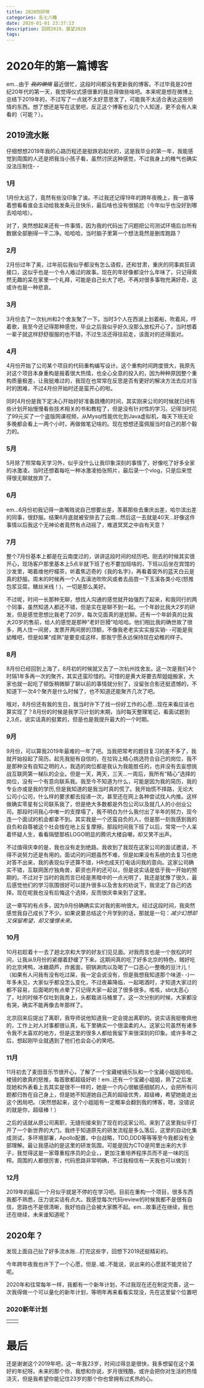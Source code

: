 ```yaml
---
title: 2020你好呀
categories: 乱七八糟
date: 2020-01-01 23:37:13
description: 回顾2019，展望2020
tags:
---
```


# 2020年的第一篇博客
em...由于 ~~_我的懒惰_~~ 最近很忙，这段时间都没有更新我的博客。不过毕竟是20世纪20年代的第一天，我觉得仪式感很重的我总得做些啥吧。本来呢是想在微博上总结下2019年的，不过写了一点就不太好意思发了，可能我不太适合表达这些矫情的东西。想了想还是写在这里吧，反正这个博客也没几个人知道，更不会有人来看的（可能？）。

## 2019流水账
仔细想想2019年我的心路历程还是挺跌宕起伏的，这是我毕业的第一年，我能感觉到周围的人还是把我当小孩子看，虽然讨厌这种感觉，不过我身上的稚气也确实没法压制住- -

### 1月
1月份太远了，竟然有些没印象了诶。不过我还记得19年的跨年夜晚上，我一直等着想看看谁会主动给我发条元旦快乐，最后啥也没有很尴尬（今年似乎也没好到哪去哈哈哈）。

对了，突然想起来还有一件事情，因为我的代码出了问题把公司测试环境后台所有数据全部删得一干二净。哈哈哈，当时脑子里第一个想法竟然是删库跑路？

### 2月
2月份过年了奥，过年前后我似乎都没有怎么请假，还和甘肃，重庆的同事疯狂调接口，这似乎也是一个令人难过的故事。现在的年好像都没什么年味了，只记得索然无趣的呆在家里一个礼拜，可能是自己长大了吧，不再对很多事物充满好奇，这或许也是一种悲哀。

### 3月
3月份去了一次杭州和2个舍友聚了一下。当时3个人在西湖上划着船，吹着风，哼着歌，我至今还记得那种感觉，毕业之后我似乎好久没那么放松开心了，当时想着一辈子就这样舒舒服服的也不错，不过生活还得往前走，该面对的还得面对。

### 4月
4月份开始了公司某个项目的代码重构编写设计。这个重构时间跨度很大，我原先对这个项目本身重构是报着很大热情，也全心全意的投入的，因为种种原因整个重构质量极差，让我挺难过的，我现在也常常在反思是否有更好的解决方法去应对当时的困难，不过4月份开始时还是蛮开心的啦。

同时4月份是我下定决心开始好好准备跳槽的时间，其实刚来公司的时候就已经有些计划开始慢慢看些技术相关的书和教程了，但是没有针对性的学习。记得当时花了99元买了一个盗版网课视频，从Mysql性能优化到Java虚拟机，每天下班无论多晚都会看上一两个小时，再做做笔记啥的。现在想想还蛮佩服当时自己的那个毅力的。

### 5月
5月除了照常每天学习外，似乎没什么让我印象深刻的事情了，好像吃了好多全家的冰激凌。当时还想着每吃一种冰激凌拍张照片，最后录一个vlog，只是后来觉得很无聊就放弃了。

### 6月
em...6月份初我记得一直嘴贱说自己想要出差，羡慕那些去重庆出差，哈尔滨出差的同事，很舒服。结果6月底就被安排去了云南...然后这一去就是40天...好像这件事情以后我这个无神论者竟然有点动摇了，难道冥冥之中自有天意？

### 7月
整个7月份基本上都是在云南度过的，讲讲这段时间的经历吧。刚去的时候其实很开心，现场客户那里基本上5点半就下班了也不要加班啥的，下班以后坐在宾馆的沙发里，喝着维他柠檬茶，听着焦迈奇的《我的名字》，再看着窗外的蓝天白云是真的舒服。周末的时候再一个人去滇池吹吹风或者去品尝一下玉溪各类小吃(怒推包浆豆腐，鳝丝米线！)，一切是那么美好。

不过呢，时间一长那种无聊，想找人沟通的感觉就开始强烈了起来，和我同行的两个同事，虽然知道人都还不错，但是实在是聊不到一起。一个年龄比我大2岁的研发，但是感觉思想比我老了20岁，每次见面真的是尬聊。还有一个年龄真的比我大20岁的售前，给人的感觉是那种“老奸巨猾”哈哈哈。他们相比我的确世故了很多，两人住一间房，发票开两间房的顶额，不像我老老实实实报实销- -可能是我幼稚吧，但是如果“成熟”是要变成这样，那我宁愿永远保持现在幼稚的样子。

### 8月
8月份已经回到上海了，8月初的时候就又去了一次杭州找舍友。这一次是我们4个时隔1年多再一次的聚齐，其实还蛮珍惜的。可惜的是黄大哥要去帮姐姐搬家，大家也就一起吃了顿饭稍微聊了聊以前的事情就分别了，没留张合影还挺遗憾的，不知道下一次4个聚齐是什么时候了，也不知道还能聚齐几次了吧。

哦对，8月份还有我的生日，我当时许下了找一份好工作的心愿...现在来看应该也算实现了？8月份的时候是我学习计划的末期，当时每天整理笔记，看面试题到2,3点，说实话真的挺累的，但是也是我提升最大的一个时期。

### 9月
9月份，可以算我2019年最难的一年了吧。当我把常考的题目复习的差不多了，我就开始投起了简历。起先我挺有自信的，在拉钩上精心挑选符合自己的岗位，我不是那种没有自知之明的人，我选的岗位都是我认为我能胜任的，也并没有去妄想挑战互联网第一梯队的企业。但是一天，两天，三天...一周后，我所有“精心”选择的岗位，没有一个有意向联系我。我至今不知道为什么，可能是因为我的简历，我的专业亦或是我的学历,但是我知道的是我当时真的慌了。我开始慌不择路，无论大公司小公司，什么样的要求都去投递一次，甚至还在网上各种尝试找人内推。这样做确实零星有公司联系我了，但是绝大多数都是外包公司以及就几人的小创业公司。那段时间我心中唯一的支撑塌了，我不明白为什么我付出了半年的努力，现今连一个面试的机会都拿不到。其实我是一个还蛮自负的人，但是那一刻我感到我的自负和自尊被这个社会按在地上反复摩擦。那段时间我下班了以后，常常一个人呆着怀疑人生，看看隔壁那栋LOGO明显的腾讯大楼自嘲，却又笑不出声。

不过值得庆幸的是，我也没有走到绝路。我收到了我现在这家公司的面试邀请，不得不说努力还是有用的。面试问的问题虽然不难，但是如果没有系统的去复习也绝对答不出来，我的表现似乎还算不错，HR也成天打电话问我的意向。这家公司确实不错，互联网医疗独角兽，薪资也开的还可以，但是说实话是低于我一开始的预期的。不过对于当时的我而言已经是黑暗中的一点光明了，我还是犹豫了很久，最后感觉他们的学习氛围很好可以提升很多以及舍友的劝说下，我坚定了自己的选择。现在呢我也没有后悔这个选择，反而很庆幸来到了这里。

这一章写的有点多，因为9月份确确实实对我的影响很大。经过这段时间，我突然感觉我自己成长了不少。如果说要总结这个月学到的话，那就是一句：*减少幻想却又保留希望，却又憧憬未来。*

### 10月
10月初趁着十一去了趟北京和大学的好友们见见面。对我而言也是一个放松的时间，让我从9月份的紧绷着舒缓了下来。这期间真的吃了好多北京的特色，贼好吃的北京烤鸭，冰糖葫芦，炸酱面，铜锅涮肉以及喝了一口恶心一整晚的豆汁儿！（如果有人问我有没有吃过屎，我一定会说没有，但是我想我知道那个味道- -)一年多未见，大家似乎都没怎么变化，不过夜幕降临，一起喝酒时，才知道大家过的都不容易，后面喝的有点晕了只记得大家一起说了很多很多。咳咳，sbt太恶心了，吐的时候不仅吐到我身上，头都栽进马桶里了。这一次分别的时候，大家都没有哭，确实不能再像去年那样了。

北京回来后提出了离职，我导师说他知道我一定会提出离职的。说实话我挺敬佩他的，工作上对人对事都很认真，私下里确实一个很温柔的人。这家公司虽然有诸多令我不太喜欢的地方，但是这里的很多人都给我留下来很深刻的印象。或许多年之后，想起刚毕业就遇到了他们也会会心的笑吧。

### 11月
11月初去了麦田音乐节很开心，了解了一个宝藏棱镜乐队和一个宝藏小姐姐哈哈。棱镜的歌真的怒推，每首歌都超级好听！em..还有一个宝藏小姐姐，熟了之后发现她和外表看上去其实是很不一样的，她是一个内心很敏感细腻的人，会把所有问题都归咎在自己身上，但是她不知道她自己真的超级优秀，超级棒，希望她能走出这个困局吧。（突然想起来，这个小姐姐有一定概率会翻到我的博客，嗯，没错说的就是你，超级棒！）

之后的话就从原公司离职，无缝衔接来到了现在的这家公司。来到了这里我似乎打开了一个新世界的大门。我终于知道原先的研发流程是多么落后，这里的自动化集成测试，多环境部署，Apollo配置，中台战略，TDD,DDD等等等至今我都没有全部理解。最让我感动的是这里的研发氛围，可能是因为CTO是阿里出来的大手子，我觉得这是一家尊重程序员的企业，，更加注重培养程序员而不是一味的压榨。周围的人都很厉害，代码思路非常明确，不过我相信有一天我也可以做到！

### 12月
2019年的最后一个月似乎就是不停的在学习吧。目前在重构一个项目，很多东西我都不熟悉，压力说实话有点大。我感觉每次代码review的时候我都不是很有自信，思路也不是很清晰，我好怕自己会被大家瞧不起。em...故事还在继续，我也还在继续，未来谁知道呢？

## 2020年？
发现上面自己扯了好多流水账...打完这些字，回想下2019还挺精彩的。

今年跨年夜我也许下了一个心愿，但是..嘘..不能说，说出来的心愿就不能灵验了呢。

2020年和往常每年一样，我都有一个新年计划，不过我现在还在制定完善，这一次我得做一个可以量化的新年计划，等明年再来看看实现没，先在这里留个位置吧

### 2020新年计划

|  |  |
|--|--|
|  |  |

# 最后
还是谢谢这个2019年吧，这一年我23岁，时间过得总是很快，我多想留在这个美好的年纪呀。未来的那个你，我想和你说，岁月很残酷，或许会把你对生活的热情浇灭，但是我希望你能记住23岁的那个你也曾拥有过炙热的心。
